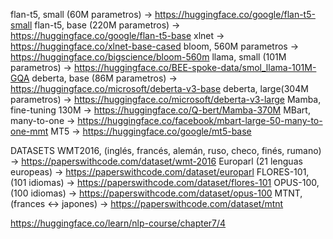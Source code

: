 flan-t5, small (60M parametros) -> https://huggingface.co/google/flan-t5-small
flan-t5, base (220M parametros) -> https://huggingface.co/google/flan-t5-base
xlnet -> https://huggingface.co/xlnet-base-cased
bloom, 560M parametros -> https://huggingface.co/bigscience/bloom-560m
llama, small (101M parametros) -> https://huggingface.co/BEE-spoke-data/smol_llama-101M-GQA
deberta, base (86M parametros) -> https://huggingface.co/microsoft/deberta-v3-base
deberta, large(304M parametros) -> https://huggingface.co/microsoft/deberta-v3-large
Mamba, fine-tuning 130M -> https://huggingface.co/Q-bert/Mamba-370M
MBart, many-to-one -> https://huggingface.co/facebook/mbart-large-50-many-to-one-mmt
MT5 -> https://huggingface.co/google/mt5-base


DATASETS
WMT2016, (inglés, francés, alemán, ruso, checo, finés, rumano) -> https://paperswithcode.com/dataset/wmt-2016
Europarl (21 lenguas europeas) -> https://paperswithcode.com/dataset/europarl
FLORES-101, (101 idiomas) -> https://paperswithcode.com/dataset/flores-101
OPUS-100, (100 idiomas) -> https://paperswithcode.com/dataset/opus-100
MTNT, (frances <-> japones) -> https://paperswithcode.com/dataset/mtnt



https://huggingface.co/learn/nlp-course/chapter7/4